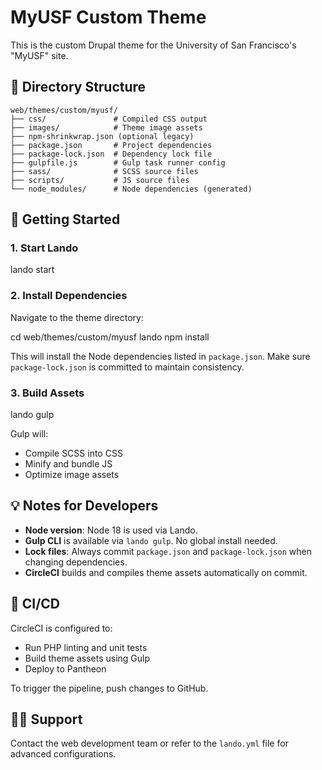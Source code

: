 # MyUSF Custom Theme

This is the custom Drupal theme for the University of San Francisco's "MyUSF" site.

## 📁 Directory Structure

```
web/themes/custom/myusf/
├── css/               # Compiled CSS output
├── images/            # Theme image assets
├── npm-shrinkwrap.json (optional legacy)
├── package.json       # Project dependencies
├── package-lock.json  # Dependency lock file
├── gulpfile.js        # Gulp task runner config
├── sass/              # SCSS source files
├── scripts/           # JS source files
└── node_modules/      # Node dependencies (generated)
```

## 🚀 Getting Started

### 1. Start Lando

lando start

### 2. Install Dependencies

Navigate to the theme directory:

cd web/themes/custom/myusf
lando npm install

This will install the Node dependencies listed in `package.json`. Make sure `package-lock.json` is committed to maintain consistency.

### 3. Build Assets

lando gulp

Gulp will:

* Compile SCSS into CSS
* Minify and bundle JS
* Optimize image assets

## 💡 Notes for Developers

* **Node version**: Node 18 is used via Lando.
* **Gulp CLI** is available via `lando gulp`. No global install needed.
* **Lock files**: Always commit `package.json` and `package-lock.json` when changing dependencies.
* **CircleCI** builds and compiles theme assets automatically on commit.

## 🧪 CI/CD

CircleCI is configured to:

* Run PHP linting and unit tests
* Build theme assets using Gulp
* Deploy to Pantheon

To trigger the pipeline, push changes to GitHub.

## 🙋‍♀️ Support

Contact the web development team or refer to the `lando.yml` file for advanced configurations.